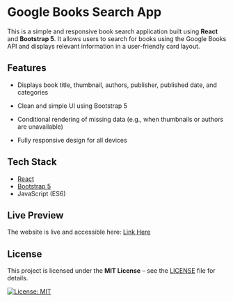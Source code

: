 # Google Books Search App

This is a simple and responsive book search application built using **React** and **Bootstrap 5**. It allows users to search for books using the Google Books API and displays relevant information in a user-friendly card layout.

## Features

- Displays book title, thumbnail, authors, publisher, published date, and categories

- Clean and simple UI using Bootstrap 5

- Conditional rendering of missing data (e.g., when thumbnails or authors are unavailable)

- Fully responsive design for all devices

## Tech Stack

- [React](https://react.dev/)
- [Bootstrap 5](https://getbootstrap.com/)
- JavaScript (ES6)

## Live Preview

The website is live and accessible here:
[Link Here](https://google-bookss.vercel.app/)

## License

This project is licensed under the **MIT License** – see the [LICENSE](LICENSE) file for details.  

[![License: MIT](https://img.shields.io/badge/License-MIT-yellow.svg)](https://opensource.org/licenses/MIT)